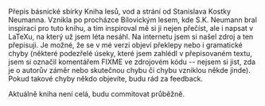 Přepis básnické sbírky Kniha lesů, vod a strání od Stanislava Kostky Neumanna.
Vznikla po procházce Bílovickým lesem, kde S.K. Neumann bral inspiraci pro tuto knihu, a tím inspiroval mě si ji nejen přečíst, ale i napsat v LaTeXu, na který už jsem léta nesáhl.
Na internetu jsem si našel zdroj a ten přepisuji. Je možné, že se v mé verzi objeví překlepy nebo i gramatické chyby (některé podezřelé úseky, které jsem zahlédl v přepisovaném textu, jsem si označil komentářem FIXME ve zdrojovém kódu -- nejsem si jist, zda je o autorův záměr nebo skutečnou chybu či chybu vzniklou někde jinde). Pokud takové chyby někdo objevíte, budu rád za feedback.

Aktuálně kniha není celá, budu commitovat průběžně.
